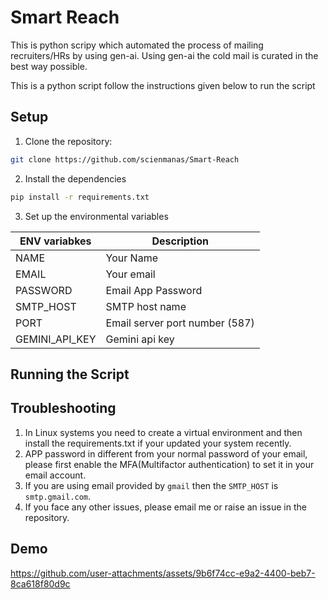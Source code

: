 # Smart Reach

This is python scripy which automated the process of mailing recruiters/HRs by using gen-ai. Using gen-ai the cold mail is curated in the best way possible.

This is a python script follow the instructions given below to run the script

## Setup

1. Clone the repository:

```bash
git clone https://github.com/scienmanas/Smart-Reach
```

2. Install the dependencies

```bash
pip install -r requirements.txt
```

3. Set up the environmental variables

| ENV variabkes  | Description                    |
| -------------- | ------------------------------ |
| NAME           | Your Name                      |
| EMAIL          | Your email                     |
| PASSWORD       | Email App Password             |
| SMTP_HOST      | SMTP host name                 |
| PORT           | Email server port number (587) |
| GEMINI_API_KEY | Gemini api key                 |

## Running the Script


## Troubleshooting

1. In Linux systems you need to create a virtual environment and then install the requirements.txt if your updated your system recently.
2. APP password in different from your normal password of your email, please first enable the MFA(Multifactor authentication) to set it in your email account.
3. If you are using email provided by `gmail` then the `SMTP_HOST` is `smtp.gmail.com`.
4. If you face any other issues, please email me or raise an issue in the repository.

## Demo

https://github.com/user-attachments/assets/9b6f74cc-e9a2-4400-beb7-8ca618f80d9c
